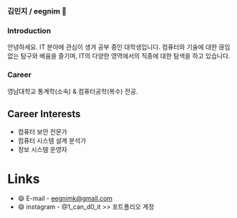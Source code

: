 ### 김민지 / eegnim 👋

### Introduction
안녕하세요. IT 분야에 관심이 생겨 공부 중인 대학생입니다. 
컴퓨터와 기술에 대한 끊임없는 탐구와 배움을 즐기며, 
IT의 다양한 영역에서의 직종에 대한 탐색을 하고 있습니다.

### Career
영남대학교 통계학(소속) & 컴퓨터공학(복수) 전공.

## Career Interests
- 컴퓨터 보안 전문가
- 컴퓨터 시스템 설계 분석가
- 정보 시스템 운영자

# Links
- 😄 E-mail - eegnimk@gmail.com
- 😄 instagram - @1_can_d0_it >> 포트폴리오 계정
          

<!--
**eegnim/eegnim** is a ✨ _special_ ✨ repository because its `README.md` (this file) appears on your GitHub profile.

Here are some ideas to get you started:

- 🔭 I’m currently working on ...
- 🌱 I’m currently learning ...
- 👯 I’m looking to collaborate on ...
- 🤔 I’m looking for help with ...
- 💬 Ask me about ...
- 📫 How to reach me: ...
- 😄 Pronouns: ...
- ⚡ Fun fact: ...
-->
